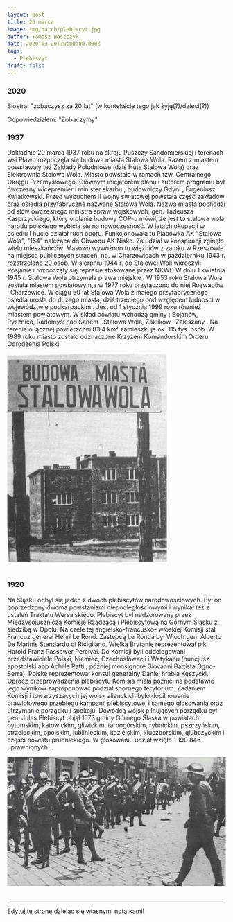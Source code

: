 ```yaml
---
layout: post
title: 20 marca
image: img/march/plebiscyt.jpg
author: Tomasz Waszczyk
date: 2020-03-20T10:00:00.000Z
tags:
  - Plebiscyt
draft: false
---
```


### 2020

Siostra: "zobaczysz za 20 lat" (w kontekście tego jak żyję(?)/dzieci(?))

Odpowiedziałem: "Zobaczymy"

### 1937

Dokładnie 20 marca 1937 roku na skraju
Puszczy Sandomierskiej i terenach wsi Pławo
rozpoczęła się budowa miasta Stalowa Wola.
Razem z miastem powstawały też Zakłady
Południowe (dziś Huta Stalowa Wola) oraz
Elektrownia Stalowa Wola.
Miasto powstało w ramach tzw. Centralnego
Okręgu Przemysłowego.
Głównym
inicjatorem planu i autorem programu był
ówczesny wicepremier i minister skarbu ,
budowniczy Gdyni , Eugeniusz Kwiatkowski.
Przed wybuchem II wojny światowej
powstała część zakładów oraz osiedla
przyfabryczne nazwane Stalowa Wola.
Nazwa miasta pochodzi od słów
ówczesnego ministra spraw wojskowych,
gen. Tadeusza Kasprzyckiego, który o
planie budowy COP-u mówił, że jest to
stalowa wola narodu polskiego wybicia się
na nowoczesność.
W latach okupacji w osiedlu i hucie działał
ruch oporu. Funkcjonowała tu Placówka AK
"Stalowa Wola", "154" należąca do Obwodu
AK Nisko. Za udział w konspiracji zginęło
wielu mieszkańców. Masowo wywożono tu
więźniów z zamku w Rzeszowie na miejsca
publicznych straceń, np. w Charzewicach w
październiku 1943 r. rozstrzelano 20 osób.
W sierpniu 1944 r. do Stalowej Woli
wkroczyli Rosjanie i rozpoczęły się represje
stosowane przez NKWD.W dniu 1
kwietnia 1945 r. Stalowa Wola otrzymała
prawa miejskie .
W 1953 roku Stalowa Wola została miastem
powiatowym,a w 1977 roku przyłączono do
niej Rozwadów i Charzewice.
W ciągu 60 lat Stalowa Wola z małego
przyfabrycznego osiedla urosła do dużego
miasta, dziś trzeciego pod względem
ludności w województwie podkarpackim .
Jest od 1 stycznia 1999 roku również miastem
powiatowym. W skład powiatu wchodzą
gminy : Bojanów, Pysznica, Radomyśl nad
Sanem , Stalowa Wola, Zaklików i
Zaleszany . Na terenie o łącznej powierzchni
83,4 km² zamieszkuje ok. 115 tys. osób.
W 1989 roku miasto zostało odznaczone
Krzyżem Komandorskim Orderu Odrodzenia
Polski.

<img src="./img/march/stalowawola.jpg"/><br><br>

### 1920

Na Śląsku odbył się jeden z dwóch plebiscytów narodowościowych. Był on poprzedzony dwoma powstaniami niepodległościowymi i wynikał też z ustaleń Traktatu Wersalskiego.
Plebiscyt był nadzorowany przez
Międzysojuszniczą Komisję Rządzącą i
Plebiscytową na Górnym Śląsku z siedzibą
w Opolu. Na czele tej angielsko-francusko-
włoskiej Komisji stał Francuz generał Henri
Le Rond. Zastępcą Le Ronda był Włoch
gen. Alberto De Marinis Stendardo di
Ricigliano, Wielką Brytanię reprezentował
płk Harold Franz Passawer Percival. Do
Komisji byli oddelegowani przedstawiciele
Polski, Niemiec, Czechosłowacji i Watykanu
(nuncjusz apostolski abp Achille Ratti ,
później monsignore Giovanni Battista
Ogno-Serra). Polskę reprezentował konsul
generalny Daniel hrabia Kęszycki. Oprócz
przeprowadzenia plebiscytu Komisja miała
później na podstawie jego wyników
zaproponować podział spornego terytorium.
Zadaniem Komisji i towarzyszących jej
wojsk alianckich było dopilnowanie
prawidłowego przebiegu kampanii
plebiscytowej i samego głosowania oraz
utrzymanie porządku i spokoju. Dowódcą
wojsk pilnujących porządku był gen. Jules
Plebiscyt objął 1573 gminy Górnego Śląska
w powiatach: bytomskim, katowickim,
gliwickim, tarnogórskim, rybnickim,
pszczyńskim, strzeleckim, opolskim,
lublinieckim, kozielskim, kluczborskim,
głubczyckim i części powiatu prudnickiego.
W głosowaniu udział wzięło 1 190 846
uprawnionych. .

<img src="./img/march/plebiscyt.jpg"/><br><br>

---

<a href="https://github.com/TomaszWaszczyk/historia.waszczyk.com/edit/master/src/content/march-20.md" target="_blank">Edytuj tę stronę dzieląc się własnymi notatkami!</a>
